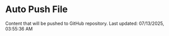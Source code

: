 # Auto Push File

Content that will be pushed to GitHub repository.
Last updated: 07/13/2025, 03:55:36 AM